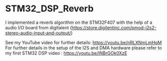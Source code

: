 # STM32_DSP_Reverb

I implemented a reverb algorithm on the STM32F407 with the help of a audio I/O board from digitalent (https://store.digilentinc.com/pmod-i2s2-stereo-audio-input-and-output/)

See my YouTube video for further details: https://youtu.be/nRLXNmLmHqM
For further details in the setup of the I2S and DMA hardware please refer to my first STM32 DSP video : https://youtu.be/lNBrGOk0XzE
